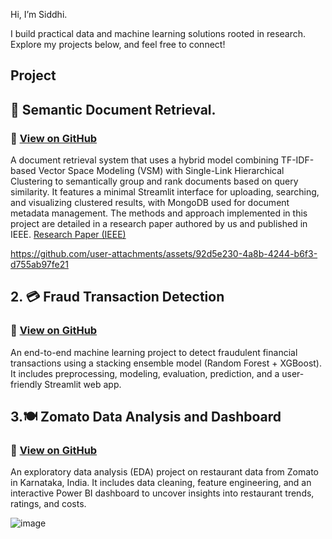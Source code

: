 Hi, I’m Siddhi.

I build practical data and machine learning solutions rooted in research.
Explore my projects below, and feel free to connect!

## Project

## 📄 Semantic Document Retrieval. 
  ### 🔗 [View on GitHub](https://github.com/rawoolsiddhi/Efficient-Doc-Retrieval-Storage)
      
 A document retrieval system that uses a hybrid model combining TF-IDF-based Vector Space Modeling (VSM) with Single-Link Hierarchical Clustering to semantically group and rank documents based on query similarity.
  It features a minimal Streamlit interface for uploading, searching, and visualizing clustered results, with MongoDB used for document metadata management.
  The methods and approach implemented in this project are detailed in a research paper authored by us and published in IEEE.
[Research Paper (IEEE)](https://ieeexplore.ieee.org/abstract/document/10940682)

https://github.com/user-attachments/assets/92d5e230-4a8b-4244-b6f3-d755ab97fe21


## 2. 💳 Fraud Transaction Detection
   ### 🔗 [View on GitHub](https://github.com/rawoolsiddhi/fraud_transaction_detection)
   
 An end-to-end machine learning project to detect fraudulent financial transactions using a stacking ensemble model (Random Forest + XGBoost).
It includes preprocessing, modeling, evaluation, prediction, and a user-friendly Streamlit web app.


## 3.🍽️ Zomato Data Analysis and Dashboard
   ### 🔗 [View on GitHub](https://github.com/rawoolsiddhi/Zomato-Data-Analysis)

 An exploratory data analysis (EDA) project on restaurant data from Zomato in Karnataka, India.
It includes data cleaning, feature engineering, and an interactive Power BI dashboard to uncover insights into restaurant trends, ratings, and costs.

![image](https://github.com/user-attachments/assets/1703f95a-0ded-40bc-ac40-ea077ee37d99)

